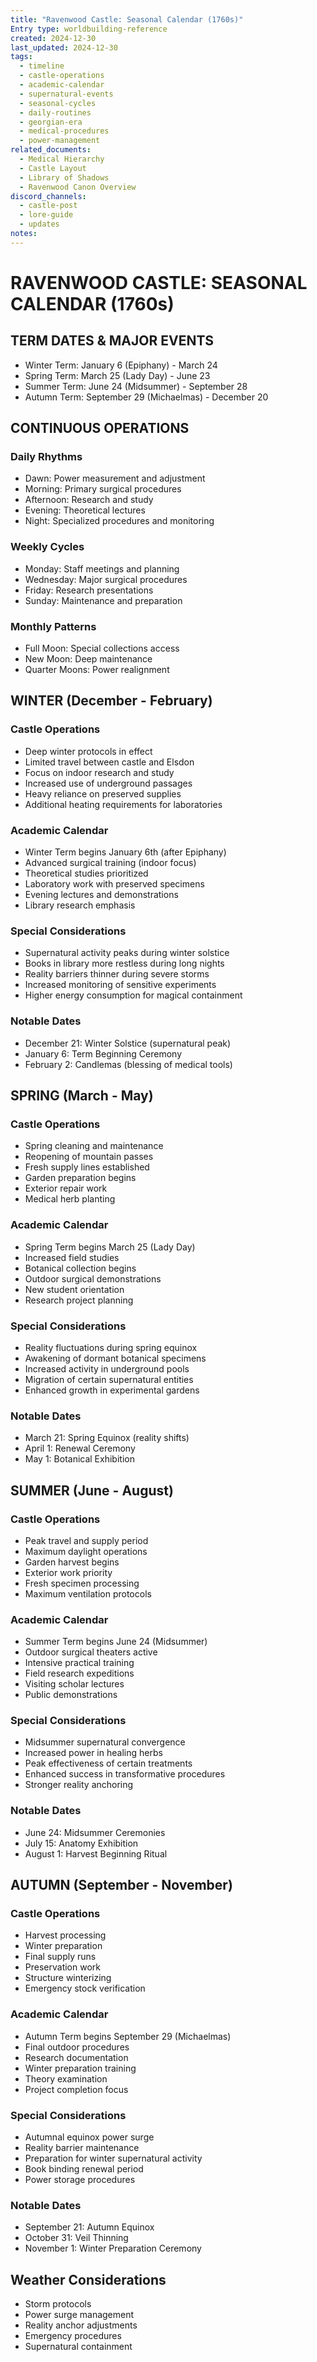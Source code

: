 ```yaml
---
title: "Ravenwood Castle: Seasonal Calendar (1760s)"
Entry type: worldbuilding-reference
created: 2024-12-30
last_updated: 2024-12-30
tags:
  - timeline
  - castle-operations
  - academic-calendar
  - supernatural-events
  - seasonal-cycles
  - daily-routines
  - georgian-era
  - medical-procedures
  - power-management
related_documents:
  - Medical Hierarchy
  - Castle Layout
  - Library of Shadows
  - Ravenwood Canon Overview
discord_channels:
  - castle-post
  - lore-guide
  - updates
notes:
---
```

# RAVENWOOD CASTLE: SEASONAL CALENDAR (1760s)

## TERM DATES & MAJOR EVENTS 
- Winter Term: January 6 (Epiphany) - March 24 
- Spring Term: March 25 (Lady Day) - June 23 
- Summer Term: June 24 (Midsummer) - September 28 
- Autumn Term: September 29 (Michaelmas) - December 20

## CONTINUOUS OPERATIONS

### Daily Rhythms
- Dawn: Power measurement and adjustment
- Morning: Primary surgical procedures
- Afternoon: Research and study
- Evening: Theoretical lectures
- Night: Specialized procedures and monitoring

### Weekly Cycles
- Monday: Staff meetings and planning
- Wednesday: Major surgical procedures
- Friday: Research presentations
- Sunday: Maintenance and preparation

### Monthly Patterns
- Full Moon: Special collections access
- New Moon: Deep maintenance
- Quarter Moons: Power realignment

## WINTER (December - February)
### Castle Operations
- Deep winter protocols in effect
- Limited travel between castle and Elsdon
- Focus on indoor research and study
- Increased use of underground passages
- Heavy reliance on preserved supplies
- Additional heating requirements for laboratories

### Academic Calendar
- Winter Term begins January 6th (after Epiphany)
- Advanced surgical training (indoor focus)
- Theoretical studies prioritized
- Laboratory work with preserved specimens
- Evening lectures and demonstrations
- Library research emphasis

### Special Considerations
- Supernatural activity peaks during winter solstice
- Books in library more restless during long nights
- Reality barriers thinner during severe storms
- Increased monitoring of sensitive experiments
- Higher energy consumption for magical containment

### Notable Dates
- December 21: Winter Solstice (supernatural peak)
- January 6: Term Beginning Ceremony
- February 2: Candlemas (blessing of medical tools)

## SPRING (March - May)
### Castle Operations
- Spring cleaning and maintenance
- Reopening of mountain passes
- Fresh supply lines established
- Garden preparation begins
- Exterior repair work
- Medical herb planting

### Academic Calendar
- Spring Term begins March 25 (Lady Day)
- Increased field studies
- Botanical collection begins
- Outdoor surgical demonstrations
- New student orientation
- Research project planning

### Special Considerations
- Reality fluctuations during spring equinox
- Awakening of dormant botanical specimens
- Increased activity in underground pools
- Migration of certain supernatural entities
- Enhanced growth in experimental gardens

### Notable Dates
- March 21: Spring Equinox (reality shifts)
- April 1: Renewal Ceremony
- May 1: Botanical Exhibition

## SUMMER (June - August)
### Castle Operations
- Peak travel and supply period
- Maximum daylight operations
- Garden harvest begins
- Exterior work priority
- Fresh specimen processing
- Maximum ventilation protocols

### Academic Calendar
- Summer Term begins June 24 (Midsummer)
- Outdoor surgical theaters active
- Intensive practical training
- Field research expeditions
- Visiting scholar lectures
- Public demonstrations

### Special Considerations
- Midsummer supernatural convergence
- Increased power in healing herbs
- Peak effectiveness of certain treatments
- Enhanced success in transformative procedures
- Stronger reality anchoring

### Notable Dates
- June 24: Midsummer Ceremonies
- July 15: Anatomy Exhibition
- August 1: Harvest Beginning Ritual

## AUTUMN (September - November)
### Castle Operations
- Harvest processing
- Winter preparation
- Final supply runs
- Preservation work
- Structure winterizing
- Emergency stock verification

### Academic Calendar
- Autumn Term begins September 29 (Michaelmas)
- Final outdoor procedures
- Research documentation
- Winter preparation training
- Theory examination
- Project completion focus

### Special Considerations
- Autumnal equinox power surge
- Reality barrier maintenance
- Preparation for winter supernatural activity
- Book binding renewal period
- Power storage procedures

### Notable Dates
- September 21: Autumn Equinox
- October 31: Veil Thinning
- November 1: Winter Preparation Ceremony

## Weather Considerations
- Storm protocols
- Power surge management
- Reality anchor adjustments
- Emergency procedures
- Supernatural containment
